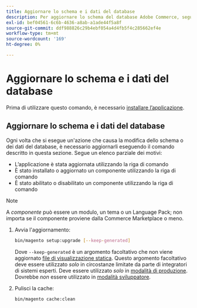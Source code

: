 ```yaml
---
title: Aggiornare lo schema e i dati del database
description: Per aggiornare lo schema del database Adobe Commerce, segui la procedura riportata di seguito.
exl-id: bef04561-6c6b-4636-a8ab-a1ade44f5a8f
source-git-commit: ddf988826c29b4ebf054a4d4fb5f4c285662ef4e
workflow-type: tm+mt
source-wordcount: '169'
ht-degree: 0%

---
```


# Aggiornare lo schema e i dati del database

Prima di utilizzare questo comando, è necessario [installare l’applicazione](../advanced.md).

## Aggiornare lo schema e i dati del database

Ogni volta che si esegue un&#39;azione che causa la modifica dello schema o dei dati del database, è necessario aggiornarli eseguendo il comando descritto in questa sezione. Segue un elenco parziale dei motivi:

* L’applicazione è stata aggiornata utilizzando la riga di comando
* È stato installato o aggiornato un componente utilizzando la riga di comando
* È stato abilitato o disabilitato un componente utilizzando la riga di comando

>[!NOTE]
>
>A *componente* può essere un modulo, un tema o un Language Pack; non importa se il componente proviene dalla Commerce Marketplace o meno.

1. Avvia l&#39;aggiornamento:

   ```bash
   bin/magento setup:upgrade [--keep-generated]
   ```

   Dove `--keep-generated` è un argomento facoltativo che non viene aggiornato [file di visualizzazione statica](../../configuration/cli/static-view-file-deployment.md). Questo argomento facoltativo deve essere utilizzato *solo* in circostanze limitate da parte di integratori di sistemi esperti. Deve essere utilizzato *solo* in [modalità di produzione](../../configuration/bootstrap/application-modes.md#production-mode). Dovrebbe *non* essere utilizzato in [modalità sviluppatore](../../configuration/bootstrap/application-modes.md#developer-mode).

1. Pulisci la cache:

   ```bash
   bin/magento cache:clean
   ```

